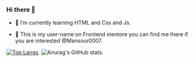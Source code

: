 ### Hi there 👋



- 🌱 I’m currently learning HTML and Css and Js.

- 🌱 This is my user-name on Frontend mentore you can find me there if you are interested @Mansour0007.

[![Top Langs](https://github-readme-stats.vercel.app/api/top-langs/?username=Mansour0007)](https://github.com/Mansour0007/github-readme-stats).
![Anurag's GitHub stats](https://github-readme-stats.vercel.app/api?username=Mansour0007&show_icons=true&theme=radical).

